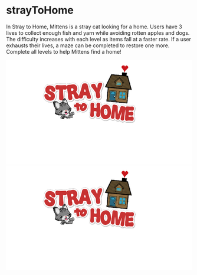 # strayToHome
In Stray to Home, Mittens is a stray cat looking for a home. Users have 3 lives to collect enough fish and yarn while avoiding rotten apples and dogs. The difficulty increases with each level as items fall at a faster rate. If a user exhausts their lives, a maze can be completed to restore one more. Complete all levels to help Mittens find a home!

!["Logo"](https://github.com/AshnaJagadisan/Stray-To-Home/blob/master/strayToHome/title.gif)
<img align="center" src="https://github.com/AshnaJagadisan/Stray-To-Home/blob/master/strayToHome/title.gif" alt="Stray To Home Logo">
